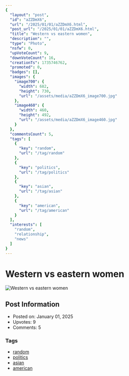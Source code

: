 ```yaml
---
{
  "layout": "post",
  "id": "aZZDmX6",
  "url": "/2025/01/01/aZZDmX6.html",
  "post_url": "/2025/01/01/aZZDmX6.html",
  "title": "Western vs eastern women",
  "description": "",
  "type": "Photo",
  "nsfw": 0,
  "upVoteCount": 9,
  "downVoteCount": 16,
  "creationTs": 1735746762,
  "promoted": 0,
  "badges": [],
  "images": {
    "image700": {
      "width": 682,
      "height": 730,
      "url": "/assets/media/aZZDmX6_image700.jpg"
    },
    "image460": {
      "width": 460,
      "height": 492,
      "url": "/assets/media/aZZDmX6_image460.jpg"
    }
  },
  "commentsCount": 5,
  "tags": [
    {
      "key": "random",
      "url": "/tag/random"
    },
    {
      "key": "politics",
      "url": "/tag/politics"
    },
    {
      "key": "asian",
      "url": "/tag/asian"
    },
    {
      "key": "american",
      "url": "/tag/american"
    }
  ],
  "interests": [
    "random",
    "relationship",
    "news"
  ]
}
---
```


# Western vs eastern women

![Western vs eastern women](/assets/media/aZZDmX6_image700.jpg)

## Post Information

- Posted on: January 01, 2025
- Upvotes: 9
- Comments: 5

### Tags

- [random](/tag/random)
- [politics](/tag/politics)
- [asian](/tag/asian)
- [american](/tag/american)
